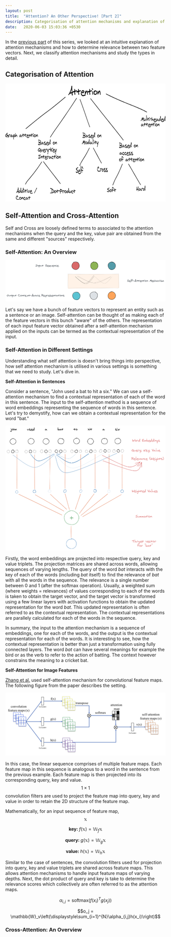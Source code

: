 ```yaml
---
layout: post
title:  "Attention? An Other Perspective! [Part 2]"
description: Categorisation of attention mechanisms and explanation of self and cross attention mechanisms.
date:   2020-06-03 15:03:36 +0530
---
```


In the [previous part][1] of this series, we looked at an intuitive explanation of attention mechanisms and how to determine relevance between two feature vectors. Next, we classify attention mechanisms and study the types in detail. 

## Categorisation of Attention

<p align="center">
  <img width="750" height="370" src="https://raw.githubusercontent.com/LearningTurtle/Blog/master/assets/images/attention_categorisation.png">
</p>

## Self-Attention and Cross-Attention

Self and Cross are loosely defined terms to associated to the attention mechanisms when the query and the key, value pair are obtained from the same and different "sources" respectively.

### Self-Attention: An Overview

<p align="center">
  <img src="https://raw.githubusercontent.com/LearningTurtle/Blog/master/assets/images/selfattention_diag.png">
</p>

Let's say we have a bunch of feature vectors to represent an entity such as a sentence or an image. Self-attention can be thought of as making each of the feature vectors in this bunch "aware" of the others. The representation of each input feature vector obtained after a self-attention mechanism applied on the inputs can be termed as the contextual representation of the input.


### Self-Attention in Different Settings

Understanding what self attention is doesn't bring things into perspective, how self attention mechanism is utilised in various settings is something that we need to study. Let's dive in.

__Self-Attention in Sentences__ 

Consider a sentence, "John used a bat to hit a six." We can use a self-attention mechanism to find a contextual representation of each of the word in this sentence. The input to the self-attention method is a sequence of word embeddings representing the sequence of words in this sentence. Let's try to demystify, how can we obtain a contextual representation for the word "bat."

<p align="center">
  <img src="https://raw.githubusercontent.com/LearningTurtle/Blog/master/assets/images/selfattention.png">
</p>

Firstly, the word embeddings are projected into respective query, key and value triplets. The projection matrices are shared across words, allowing sequences of varying lengths. The query of the word *bat* interacts with the key of each of the words (including *bat* itself) to find the relevance of *bat* with all the words in the sequence. The relevance is a single number between 0 and 1 (after the softmax operation). Usually, a weighted sum (where weights = relevances) of values corresponding to each of the words is taken to obtain the target vector, and the target vector is transformed using a few linear layers with activation functions to obtain the updated representation for the word *bat*. This updated representation is often referred to as the contextual representation. The contextual representations are parallely calculated for each of the words in the sequence.

In summary, the input to the attention mechanism is a sequence of embeddings, one for each of the words, and the output is the contextual representation for each of the words. It is interesting to see, how the contextual representation is better than just a transformation using fully connected layers. The word *bat* can have several meanings for example the bird or as the verb to refer to the action of batting. The context however constrains the meaning to a cricket bat.

__Self-Attention for Image Features__ 

[Zhang et al.][2] used self-attention mechanism for convolutional feature maps. The following figure from the paper describes the setting.

<p align="center">
  <img src="https://raw.githubusercontent.com/LearningTurtle/Blog/master/assets/images/sagan.png">
</p>

In this case, the linear sequence comprises of multiple feature maps. Each feature map in this sequence is analogous to a word in the sentence from the previous example. Each feature map is then projected into its corresponding query, key and value. $$1 \times 1$$ convolution filters are used to project the feature map into query, key and value in order to retain the 2D structure of the feature map.

Mathematically, for an input sequence of feature map, $$\mathbb{x}$$

$$\textbf{key:	} f(\mathbb{x}) = \mathbb{W}_f\mathbb{x}$$

$$\textbf{query:	} g(\mathbb{x}) = \mathbb{W}_g\mathbb{x}$$

$$\textbf{value:	} h(\mathbb{x}) = \mathbb{W}_h\mathbb{x}$$

Similar to the case of sentences, the convolution filters used for projection into query, key and value triplets are shared across feature maps. This allows attention mechanisms to handle input feature maps of varying depths. Next, the dot product of query and key is take to determine the relevance scores which collectively are often referred to as the attention maps.

$$\alpha_{i,j} = \mathrm{softmax}(f(x_i)^Tg(x_j))$$

$$o_j = \mathbb{W}_v\left(\displaystyle\sum_{i=1}^{N}\alpha_{i,j}h(x_i)\right)$$


### Cross-Attention: An Overview



[1]: https://learningturtle.github.io/Blog/
[2]: https://arxiv.org/pdf/1805.08318.pdf
